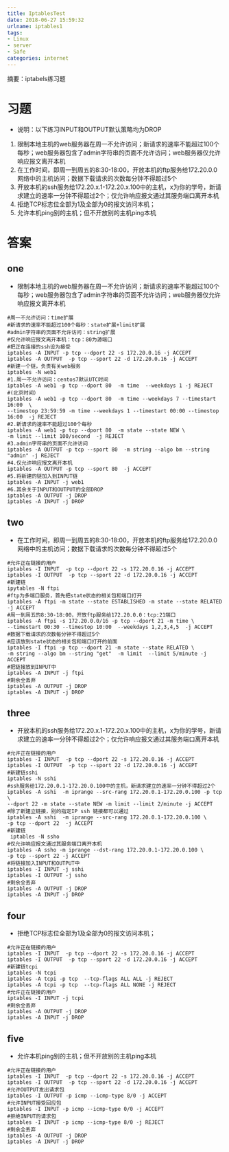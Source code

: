 ```yaml
---
title: IptablesTest
date: 2018-06-27 15:59:32
urlname: iptables1
tags: 
- Linux
- server
- Safe
categories: internet
---
```


摘要：iptabels练习题



# 习题

- 说明：以下练习INPUT和OUTPUT默认策略均为DROP

1. 限制本地主机的web服务器在周一不允许访问；新请求的速率不能超过100个每秒；web服务器包含了admin字符串的页面不允许访问；web服务器仅允许响应报文离开本机
2. 在工作时间，即周一到周五的8:30-18:00，开放本机的ftp服务给172.20.0.0网络中的主机访问；数据下载请求的次数每分钟不得超过5个
3. 开放本机的ssh服务给172.20.x.1-172.20.x.100中的主机，x为你的学号，新请求建立的速率一分钟不得超过2个；仅允许响应报文通过其服务端口离开本机
4. 拒绝TCP标志位全部为1及全部为0的报文访问本机；
5. 允许本机ping别的主机；但不开放别的主机ping本机

# 答案
## one

- 限制本地主机的web服务器在周一不允许访问；新请求的速率不能超过100个每秒；web服务器包含了admin字符串的页面不允许访问；web服务器仅允许响应报文离开本机


```
#周一不允许访问：time扩展
#新请求的速率不能超过100个每秒：state扩展+limit扩展
#admin字符串的页面不允许访问：string扩展
#仅允许响应报文离开本机：tcp：80为源端口
#把正在连接的ssh设为接受
iptables -A INPUT -p tcp --dport 22 -s 172.20.0.16 -j ACCEPT
iptables -A OUTPUT  -p tcp --sport 22 -d 172.20.0.16 -j ACCEPT 
#新建一个链，负责有关web服务
iptables -N web1
#1.周一不允许访问：centos7默认UTC时间
iptables -A web1 -p tcp --dport 80  -m time  --weekdays 1 -j REJECT
#(北京时间） 
iptables -A web1 -p tcp --dport 80  -m time --weekdays 7 --timestart 16:00  \
--timestop 23:59:59 -m time --weekdays 1 --timestart 00:00 --timestop 16:00  -j REJECT
#2.新请求的速率不能超过100个每秒
iptables -A web1 -p tcp --dport 80  -m state --state NEW \
-m limit --limit 100/second  -j REJECT
#3.admin字符串的页面不允许访问
iptables -A OUTPUT -p tcp --sport 80  -m string --algo bm --string "admin" -j REJECT
#4.仅允许响应报文离开本机
iptables -A OUTPUT -p tcp --sport 80  -j ACCEPT  
#5.将新建的链加入到INPUT链 
iptables -A INPUT -j web1
#6.其余关于INPUT和OUTPUT的全部DROP
iptables -A OUTPUT -j DROP
iptables -A INPUT -j DROP
```

## two

- 在工作时间，即周一到周五的8:30-18:00，开放本机的ftp服务给172.20.0.0网络中的主机访问；数据下载请求的次数每分钟不得超过5个

```
#允许正在链接的用户
iptables -I INPUT  -p tcp --dport 22 -s 172.20.0.16 -j ACCEPT 
iptables -I OUTPUT  -p tcp --sport 22 -d 172.20.0.16 -j ACCEPT
#新建链
ipytables -N ftpi
#ftp为多端口服务，首先把state状态的相关包和端口打开
iptables -A ftpi -m state --state ESTABLISHED -m state --state RELATED -j ACCEPT
#周一到周五的8:30-18:00，开放ftp服务给172.20.0.0：tcp:21端口
iptables -A ftpi -s 172.20.0.0/16 -p tcp --dport 21 -m time \
--timestart 00:30 --timestop 10:00  --weekdays 1,2,3,4,5  -j ACCEPT 
#数据下载请求的次数每分钟不得超过5个
#应该放到state状态的相关包和端口打开的前面
iptables -I ftpi -p tcp --dport 21 -m state --state RELATED \ 
-m string --algo bm --string "get"  -m limit  --limit 5/minute -j ACCEPT
#把链接放到INPUT中
iptables -A INPUT -j ftpi
#剩余全丢弃 
iptables -A OUTPUT -j DROP
iptables -A INPUT -j DROP
```

## three

- 开放本机的ssh服务给172.20.x.1-172.20.x.100中的主机，x为你的学号，新请求建立的速率一分钟不得超过2个；仅允许响应报文通过其服务端口离开本机

```
#允许正在链接的用户
iptables -I INPUT  -p tcp --dport 22 -s 172.20.0.16 -j ACCEPT 
iptables -I OUTPUT  -p tcp --sport 22 -d 172.20.0.16 -j ACCEPT
#新建链sshi
iptables -N sshi
#ssh服务给172.20.0.1-172.20.0.100中的主机，新请求建立的速率一分钟不得超过2个
iptables -A sshi  -m iprange --src-rang 172.20.0.1-172.20.0.100 -p tcp \
--dport 22 -m state --state NEW -m limit --limit 2/minute -j ACCEPT
#除了新建立链接，别的指定IP ssh 链接都可以通过
iptables -A sshi  -m iprange --src-rang 172.20.0.1-172.20.0.100 \
-p tcp --dport 22  -j ACCEPT 
#新建链
 iptables -N ssho   
#仅允许响应报文通过其服务端口离开本机
iptables -A ssho -m iprange --dst-rang 172.20.0.1-172.20.0.100 \
-p tcp --sport 22 -j ACCEPT
#将链接加入INPUT和OUTPUT中
iptables -I INPUT -j sshi
iptables -I OUTPUT -j ssho  
#剩余全丢弃
iptables -A OUTPUT -j DROP
iptables -A INPUT -j DROP
```

## four

- 拒绝TCP标志位全部为1及全部为0的报文访问本机；

```
#允许正在链接的用户
iptables -I INPUT  -p tcp --dport 22 -s 172.20.0.16 -j ACCEPT 
iptables -I OUTPUT  -p tcp --sport 22 -d 172.20.0.16 -j ACCEPT
#新建链tcpi
iptables -N tcpi
iptables -A tcpi -p tcp  --tcp-flags ALL ALL -j REJECT
iptables -A tcpi -p tcp  --tcp-flags ALL NONE -j REJECT    
#允许正在链接的用户
iptables -I INPUT -j tcpi
#剩余全丢弃
iptables -A OUTPUT -j DROP
iptables -A INPUT -j DROP
```

## five

- 允许本机ping别的主机；但不开放别的主机ping本机

```
#允许正在链接的用户
iptables -I INPUT  -p tcp --dport 22 -s 172.20.0.16 -j ACCEPT 
iptables -I OUTPUT  -p tcp --sport 22 -d 172.20.0.16 -j ACCEPT
#允许OUTPUT发出请求包
iptables -I OUTPUT -p icmp --icmp-type 8/0 -j ACCEPT
#允许INPUT接受回应包
iptables -I INPUT -p icmp --icmp-type 0/0 -j ACCEPT
#拒绝INPUT的请求包 
iptables -I INPUT -p icmp --icmp-type 8/0 -j REJECT  
#剩余全丢弃
iptables -A OUTPUT -j DROP
iptables -A INPUT -j DROP
```

